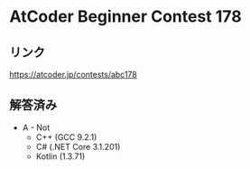 # AtCoder Beginner Contest 178
## リンク
https://atcoder.jp/contests/abc178

## 解答済み
- A - Not
	- C++ (GCC 9.2.1)
	- C# (.NET Core 3.1.201)
	- Kotlin (1.3.71)